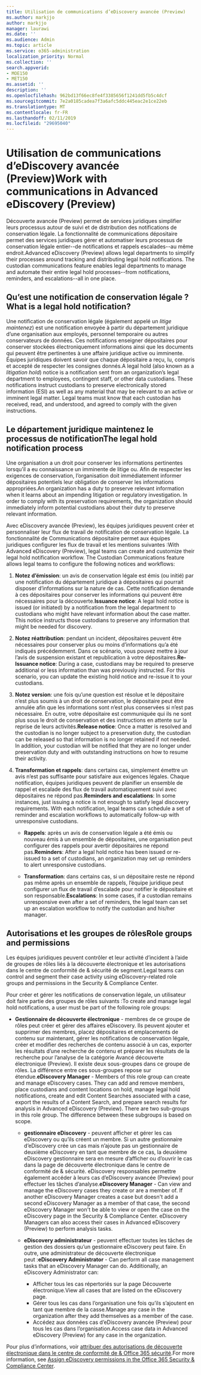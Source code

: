 ```yaml
---
title: Utilisation de communications d’eDiscovery avancée (Preview)
ms.author: markjjo
author: markjjo
manager: laurawi
ms.date: ''
ms.audience: Admin
ms.topic: article
ms.service: o365-administration
localization_priority: Normal
ms.collection: ''
search.appverid:
- MOE150
- MET150
ms.assetid: ''
description: ''
ms.openlocfilehash: 962bd13f66ec8fe4f3385656f1241dd5fb5c4dcf
ms.sourcegitcommit: 7e2a0185cadea7f3a6afc5ddc445eac2e1ce22eb
ms.translationtype: MT
ms.contentlocale: fr-FR
ms.lasthandoff: 02/11/2019
ms.locfileid: "29695040"
---
```

# <a name="work-with-communications-in-advanced-ediscovery-preview"></a><span data-ttu-id="c654d-102">Utilisation de communications d’eDiscovery avancée (Preview)</span><span class="sxs-lookup"><span data-stu-id="c654d-102">Work with communications in Advanced eDiscovery (Preview)</span></span>

<span data-ttu-id="c654d-p101">Découverte avancée (Preview) permet de services juridiques simplifier leurs processus autour de suivi et de distribution des notifications de conservation légale. La fonctionnalité de communications dépositaire permet des services juridiques gérer et automatiser leurs processus de conservation légale entier--de notifications et rappels escalades--au même endroit.</span><span class="sxs-lookup"><span data-stu-id="c654d-p101">Advanced eDiscovery (Preview) allows legal departments to simplify their processes around tracking and distributing legal hold notifications. The custodian communications feature enables legal departments to manage and automate their entire legal hold processes--from notifications, reminders, and escalations--all in one place.</span></span>

## <a name="what-is-a-legal-hold-notification"></a><span data-ttu-id="c654d-105">Qu’est une notification de conservation légale ?</span><span class="sxs-lookup"><span data-stu-id="c654d-105">What is a legal hold notification?</span></span>

<span data-ttu-id="c654d-p102">Une notification de conservation légale (également appelé un *litige maintenez*) est une notification envoyée à partir du département juridique d’une organisation aux employés, personnel temporaire ou autres conservateurs de données. Ces notifications enseigner dépositaires pour conserver stockées électroniquement informations ainsi que les documents qui peuvent être pertinentes à une affaire juridique active ou imminente. Équipes juridiques doivent savoir que chaque dépositaire a reçu, lu, compris et accepté de respecter les consignes donnés.</span><span class="sxs-lookup"><span data-stu-id="c654d-p102">A legal hold (also known as a *litigation hold*) notice is a notification sent from an organization’s legal department to employees, contingent staff, or other data custodians. These notifications instruct custodians to preserve electronically stored information (ESI) as well as any material that may be relevant to an active or imminent legal matter. Legal teams must know that each custodian has received, read, and understood, and agreed to comply with the given instructions.</span></span>

## <a name="the-legal-hold-notification-process"></a><span data-ttu-id="c654d-109">Le département juridique maintenez le processus de notification</span><span class="sxs-lookup"><span data-stu-id="c654d-109">The legal hold notification process</span></span>

<span data-ttu-id="c654d-p103">Une organisation a un droit pour conserver les informations pertinentes lorsqu’il a eu connaissance un imminente de litige ou. Afin de respecter les exigences de conservation, l’organisation doit immédiatement informer dépositaires potentiels leur obligation de conserver les informations appropriées.</span><span class="sxs-lookup"><span data-stu-id="c654d-p103">An organization has a duty to preserve relevant information when it learns about an impending litigation or regulatory investigation. In order to comply with its preservation requirements, the organization should immediately inform potential custodians about their duty to preserve relevant information.</span></span> 

<span data-ttu-id="c654d-p104">Avec eDiscovery avancée (Preview), les équipes juridiques peuvent créer et personnaliser leur flux de travail de notification de conservation légale. La fonctionnalité de Communications dépositaire permet aux équipes juridiques configurer les flux de travail et les mentions suivantes :</span><span class="sxs-lookup"><span data-stu-id="c654d-p104">With Advanced eDiscovery (Preview), legal teams can create and customize their legal hold notification workflow. The Custodian Communications feature allows legal teams to configure the following notices and workflows:</span></span>

1. <span data-ttu-id="c654d-p105">**Notez d’émission**: un avis de conservation légale est émis (ou initié) par une notification du département juridique à dépositaires qui pourrait disposer d’informations sur la nature de cas. Cette notification demande à ces dépositaires pour conserver les informations qui peuvent être nécessaires pour la découverte.</span><span class="sxs-lookup"><span data-stu-id="c654d-p105">**Issuance notice**: A legal hold notice is issued (or initiated) by a notification from the legal department to custodians who might have relevant information about the case matter. This notice instructs those custodians to preserve any information that might be needed for discovery.</span></span> 
   
2.  <span data-ttu-id="c654d-p106">**Notez réattribution**: pendant un incident, dépositaires peuvent être nécessaires pour conserver plus ou moins d’informations qu’a été indiqués précédemment. Dans ce scénario, vous pouvez mettre à jour l’avis de suspension existant et republication à votre dépositaires.</span><span class="sxs-lookup"><span data-stu-id="c654d-p106">**Re-Issuance notice**: During a case, custodians may be required to preserve additional or less information than was previously instructed. For this scenario, you can update the existing hold notice and re-issue it to your custodians.</span></span>

3.  <span data-ttu-id="c654d-p107">**Notez version**: une fois qu’une question est résolue et le dépositaire n’est plus soumis à un droit de conservation, le dépositaire peut être annulée afin que les informations sont n’est plus conservées si n’est pas nécessaire. En outre, votre dépositaire est communiquée qui ils ne sont plus sous le droit de conservation et des instructions en attente sur la reprise de leurs activités.</span><span class="sxs-lookup"><span data-stu-id="c654d-p107">**Release notice**: Once a matter is resolved and the custodian is no longer subject to a preservation duty, the custodian can be released so that information is no longer retained if not needed. In addition, your custodian will be notified that they are no longer under preservation duty and with outstanding instructions on how to resume their activity.</span></span>

4. <span data-ttu-id="c654d-p108">**Transformation et rappels**: dans certains cas, simplement émettre un avis n’est pas suffisante pour satisfaire aux exigences légales. Chaque notification, équipes juridiques peuvent de planifier un ensemble de rappel et escalade des flux de travail automatiquement suivi avec dépositaires ne répond pas.</span><span class="sxs-lookup"><span data-stu-id="c654d-p108">**Reminders and escalations**: In some instances, just issuing a notice is not enough to satisfy legal discovery requirements. With each notification, legal teams can schedule a set of reminder and escalation workflows to automatically follow-up with unresponsive custodians.</span></span>

    - <span data-ttu-id="c654d-122">**Rappels**: après un avis de conservation légale a été émis ou nouveau émis à un ensemble de dépositaires, une organisation peut configurer des rappels pour avertir dépositaires ne répond pas.</span><span class="sxs-lookup"><span data-stu-id="c654d-122">**Reminders**:  After a legal hold notice has been issued or re-issued to a set of custodians, an organization may set up reminders to alert unresponsive custodians.</span></span> 

    - <span data-ttu-id="c654d-123">**Transformation**: dans certains cas, si un dépositaire reste ne répond pas même après un ensemble de rappels, l’équipe juridique peut configurer un flux de travail d’escalade pour notifier le dépositaire et son responsable.</span><span class="sxs-lookup"><span data-stu-id="c654d-123">**Escalations**: In some cases, if a custodian remains unresponsive even after a set of reminders, the legal team can set up an escalation workflow to notify the custodian and his/her manager.</span></span>

## <a name="role-groups-and-permissions"></a><span data-ttu-id="c654d-124">Autorisations et les groupes de rôles</span><span class="sxs-lookup"><span data-stu-id="c654d-124">Role groups and permissions</span></span> 

<span data-ttu-id="c654d-125">Les équipes juridiques peuvent contrôler et leur activité d’incident à l’aide de groupes de rôles liés à la découverte électronique et les autorisations dans le centre de conformité de & sécurité de segment.</span><span class="sxs-lookup"><span data-stu-id="c654d-125">Legal teams can control and segment their case activity using eDiscovery-related role groups and permissions in the Security & Compliance Center.</span></span> 

<span data-ttu-id="c654d-126">Pour créer et gérer les notifications de conservation légale, un utilisateur doit faire partie des groupes de rôles suivants :</span><span class="sxs-lookup"><span data-stu-id="c654d-126">To create and manage legal hold notifications, a user must be part of the following role groups:</span></span>

- <span data-ttu-id="c654d-p109">**Gestionnaire de découverte électronique** - membres de ce groupe de rôles peut créer et gérer des affaires eDiscovery. Ils peuvent ajouter et supprimer des membres, placez dépositaires et emplacements de contenu sur maintenant, gérer les notifications de conservation légale, créer et modifier des recherches de contenu associé à un cas, exporter les résultats d’une recherche de contenu et préparer les résultats de la recherche pour l’analyse de la catégorie Avancé découverte électronique (Preview). Il existe deux sous-groupes dans ce groupe de rôles. La différence entre ces sous-groupes repose sur étendue.</span><span class="sxs-lookup"><span data-stu-id="c654d-p109">**eDiscovery Manager** - Members of this role group can create and manage eDiscovery cases. They can add and remove members, place custodians and content locations on hold, manage legal hold notifications, create and edit Content Searches associated with a case, export the results of a Content Search, and prepare search results for analysis in Advanced eDiscovery (Preview). There are two sub-groups in this role group. The difference between these subgroups is based on scope.</span></span>

  - <span data-ttu-id="c654d-p110">**gestionnaire eDiscovery** - peuvent afficher et gérer les cas eDiscovery ou qu’ils créent un membre. Si un autre gestionnaire d’eDiscovery crée un cas mais n’ajoute pas un gestionnaire de deuxième eDiscovery en tant que membre de ce cas, la deuxième eDiscovery gestionnaire sera en mesure d’afficher ou d’ouvrir le cas dans la page de découverte électronique dans le centre de conformité de & sécurité. eDiscovery responsables permettre également accéder à leurs cas d’eDiscovery avancée (Preview) pour effectuer les tâches d’analyse.</span><span class="sxs-lookup"><span data-stu-id="c654d-p110">**eDiscovery Manager** - Can view and manage the eDiscovery cases they create or are a member of. If another eDiscovery Manager creates a case but doesn't add a second eDiscovery Manager as a member of that case, the second eDiscovery Manager won't be able to view or open the case on the eDiscovery page in the Security & Compliance Center. eDiscovery Managers can also access their cases in Advanced eDiscovery (Preview) to perform analysis tasks.</span></span>

  - <span data-ttu-id="c654d-p111">**eDiscovery administrateur** - peuvent effectuer toutes les tâches de gestion des dossiers qu’un gestionnaire eDiscovery peut faire. En outre, une administrateur de découverte électronique peut :</span><span class="sxs-lookup"><span data-stu-id="c654d-p111">**eDiscovery Administrator** - Can perform all case management tasks that an eDiscovery Manager can do. Additionally, an eDiscovery Administrator can:</span></span>
    
    - <span data-ttu-id="c654d-136">Afficher tous les cas répertoriés sur la page Découverte électronique.</span><span class="sxs-lookup"><span data-stu-id="c654d-136">View all cases that are listed on the eDiscovery page.</span></span>
    - <span data-ttu-id="c654d-137">Gérer tous les cas dans l’organisation une fois qu’ils s’ajoutent en tant que membre de la casse.</span><span class="sxs-lookup"><span data-stu-id="c654d-137">Manage any case in the organization after they add themselves as a member of the case.</span></span>
    - <span data-ttu-id="c654d-138">Accédez aux données cas d’eDiscovery avancée (Preview) pour tous les cas dans l’organisation.</span><span class="sxs-lookup"><span data-stu-id="c654d-138">Access case data in Advanced eDiscovery (Preview) for any case in the organization.</span></span>

<span data-ttu-id="c654d-139">Pour plus d’informations, voir [attribuer des autorisations de découverte électronique dans le centre de conformité de & Office 365 sécurité](../assign-ediscovery-permissions.md).</span><span class="sxs-lookup"><span data-stu-id="c654d-139">For more information, see [Assign eDiscovery permissions in the Office 365 Security & Compliance Center](../assign-ediscovery-permissions.md).</span></span>